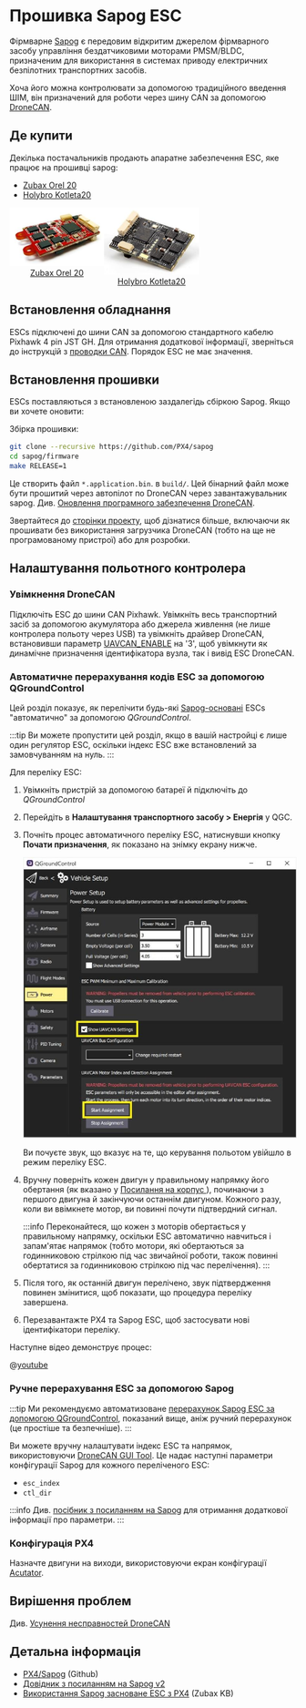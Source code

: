 # Прошивка Sapog ESC

Фірмварне [Sapog](https://github.com/PX4/sapog#px4-sapog) є передовим відкритим джерелом фірмварного засобу управління бездатчиковими моторами PMSM/BLDC, призначеним для використання в системах приводу електричних безпілотних транспортних засобів.

Хоча його можна контролювати за допомогою традиційного введення ШІМ, він призначений для роботи через шину CAN за допомогою [DroneCAN](index.md).

## Де купити

Декілька постачальників продають апаратне забезпечення ESC, яке працює на прошивці sapog:

- [Zubax Orel 20](https://zubax.com/products/orel_20)
- [Holybro Kotleta20](https://holybro.com/products/kotleta20)

<style>
#image_container {
  height: 100%;
  width: 100%;
  display: flex;
}
.image_column {
  width: 33%;
  text-align: center;
}

</style>

<div id="image_container">
  <div class="image_column">
  <img src="../../assets/peripherals/esc_uavcan_zubax_orel20/orel20_top.jpg" alt="Orel20 - Top"/><br><a href="https://zubax.com/products/orel_20">Zubax Orel 20</a>
  </div>
  <div class="image_column">
    <img src="../../assets/peripherals/esc_uavcan_holybro_kotleta20/kotleta20_top.jpg" alt="Holybro Kotleta20 top" /><br><a href="https://holybro.com/products/kotleta20">Holybro Kotleta20</a>
  </div>
</div>

## Встановлення обладнання

ESCs підключені до шини CAN за допомогою стандартного кабелю Pixhawk 4 pin JST GH. Для отримання додаткової інформації, зверніться до інструкцій з [проводки CAN](../can/index.md#wiring). Порядок ESC не має значення.

## Встановлення прошивки

ESCs поставляються з встановленою заздалегідь ​​сбіркою Sapog. Якщо ви хочете оновити:

Збірка прошивки:

```sh
git clone --recursive https://github.com/PX4/sapog
cd sapog/firmware
make RELEASE=1
```

Це створить файл `*.application.bin`. в `build/`. Цей бінарний файл може бути прошитий через автопілот по DroneCAN через завантажувальник sapog. Див. [Оновлення програмного забезпечення DroneCAN](index.md#firmware-update).

Звертайтеся до [сторінки проекту](https://github.com/PX4/sapog), щоб дізнатися більше, включаючи як прошивати без використання загрузчика DroneCAN (тобто на ще не програмованому пристрої) або для розробки.

## Налаштування польотного контролера

### Увімкнення DroneCAN

Підключіть ESC до шини CAN Pixhawk. Увімкніть весь транспортний засіб за допомогою акумулятора або джерела живлення (не лише контролера польоту через USB) та увімкніть драйвер DroneCAN, встановивши параметр [UAVCAN_ENABLE](../advanced_config/parameter_reference.md#UAVCAN_ENABLE) на '3', щоб увімкнути як динамічне призначення ідентифікатора вузла, так і вивід ESC DroneCAN.

### Автоматичне перерахування кодів ESC за допомогою QGroundControl

Цей розділ показує, як перелічити будь-які [Sapog-основані](https://github.com/PX4/sapog#px4-sapog) ESCs "автоматично" за допомогою _QGroundControl_.

:::tip
Ви можете пропустити цей розділ, якщо в вашій настройці є лише один регулятор ESC, оскільки індекс ESC вже встановлений за замовчуванням на нуль.
:::

Для переліку ESC:

1. Увімкніть пристрій за допомогою батареї й підключіть до _QGroundControl_
2. Перейдіть в **Налаштування транспортного засобу > Енергія** у QGC.
3. Почніть процес автоматичного переліку ESC, натиснувши кнопку **Почати призначення**, як показано на знімку екрану нижче.

   ![QGC - DroneCAN ESC auto-enumeration](../../assets/peripherals/esc_qgc/qgc_uavcan_settings.jpg)

   Ви почуєте звук, що вказує на те, що керування польотом увійшло в режим переліку ESC.

4. Вручну поверніть кожен двигун у правильному напрямку його обертання (як вказано у [Посилання на корпус ](../airframes/airframe_reference.md)), починаючи з першого двигуна й закінчуючи останнім двигуном. Кожного разу, коли ви ввімкнете мотор, ви повинні почути підтвердний сигнал.

   :::info
Переконайтеся, що кожен з моторів обертається у правильному напрямку, оскільки ESC автоматично навчиться і запам'ятає напрямок (тобто мотори, які обертаються за годинниковою стрілкою під час звичайної роботи, також повинні обертатися за годинниковою стрілкою під час перелічення).
:::

5. Після того, як останній двигун перелічено, звук підтвердження повинен змінитися, щоб показати, що процедура переліку завершена.
6. Перезавантажте PX4 та Sapog ESC, щоб застосувати нові ідентифікатори переліку.

Наступне відео демонструє процес:

@[youtube](https://www.youtube.com/watch?v=4nSa8tvpbgQ)

### Ручне перерахування ESC за допомогою Sapog

:::tip
Ми рекомендуємо автоматизоване [перерахунок Sapog ESC за допомогою QGroundControl](#automatic-esc-enumeration-using-qgroundcontrol), показаний вище, аніж ручний перерахунок (це простіше та безпечніше).
:::

Ви можете вручну налаштувати індекс ESC та напрямок, використовуючи [DroneCAN GUI Tool](https://dronecan.github.io/GUI_Tool/Overview/). Це надає наступні параметри конфігурації Sapog для кожного переліченого ESC:

- `esc_index`
- `ctl_dir`

:::info Див. [посібник з посиланням на Sapog](https://files.zubax.com/products/io.px4.sapog/Sapog_v2_Reference_Manual.pdf) для отримання додаткової інформації про параметри.
:::

### Конфігурація PX4

Назначте двигуни на виходи, використовуючи екран конфігурації [Acutator](../config/actuators.md#actuator-testing).

## Вирішення проблем

Див. [Усунення несправностей DroneCAN](index.md#troubleshooting)

## Детальна інформація

- [PX4/Sapog](https://github.com/PX4/sapog#px4-sapog) (Github)
- [Довідник з посиланням на Sapog v2](https://files.zubax.com/products/io.px4.sapog/Sapog_v2_Reference_Manual.pdf)
- [Використання Sapog засноване ESC з PX4](https://kb.zubax.com/display/MAINKB/Using+Sapog-based+ESC+with+PX4) (Zubax KB)
